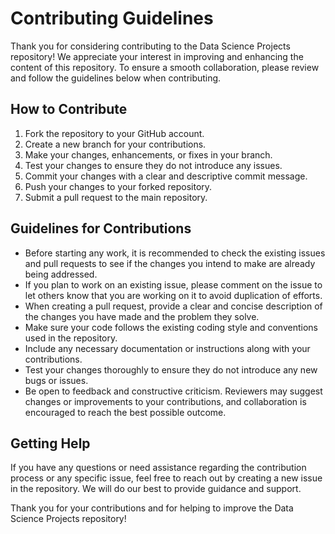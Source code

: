 # Contributing Guidelines
Thank you for considering contributing to the Data Science Projects repository! We appreciate your interest in improving and enhancing the content of this repository. To ensure a smooth collaboration, please review and follow the guidelines below when contributing.

## How to Contribute
1. Fork the repository to your GitHub account.
2. Create a new branch for your contributions.
3. Make your changes, enhancements, or fixes in your branch.
4. Test your changes to ensure they do not introduce any issues.
5. Commit your changes with a clear and descriptive commit message.
6. Push your changes to your forked repository.
7. Submit a pull request to the main repository.

## Guidelines for Contributions
 - Before starting any work, it is recommended to check the existing issues and pull requests to see if the changes you intend to make are already being addressed.
 - If you plan to work on an existing issue, please comment on the issue to let others know that you are working on it to avoid duplication of efforts.
 - When creating a pull request, provide a clear and concise description of the changes you have made and the problem they solve.
 - Make sure your code follows the existing coding style and conventions used in the repository.
 - Include any necessary documentation or instructions along with your contributions.
 - Test your changes thoroughly to ensure they do not introduce any new bugs or issues.
 - Be open to feedback and constructive criticism. Reviewers may suggest changes or improvements to your contributions, and collaboration is encouraged to reach the best possible outcome.

## Getting Help
If you have any questions or need assistance regarding the contribution process or any specific issue, feel free to reach out by creating a new issue in the repository. We will do our best to provide guidance and support.

Thank you for your contributions and for helping to improve the Data Science Projects repository!

